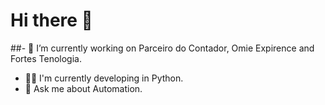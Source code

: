 # Hi there 👋

##- 🔭 I’m currently working on Parceiro do Contador, Omie Expirence and Fortes Tenologia.
- 🧑‍💻 I'm currently developing in Python.
- 💬 Ask me about Automation.

